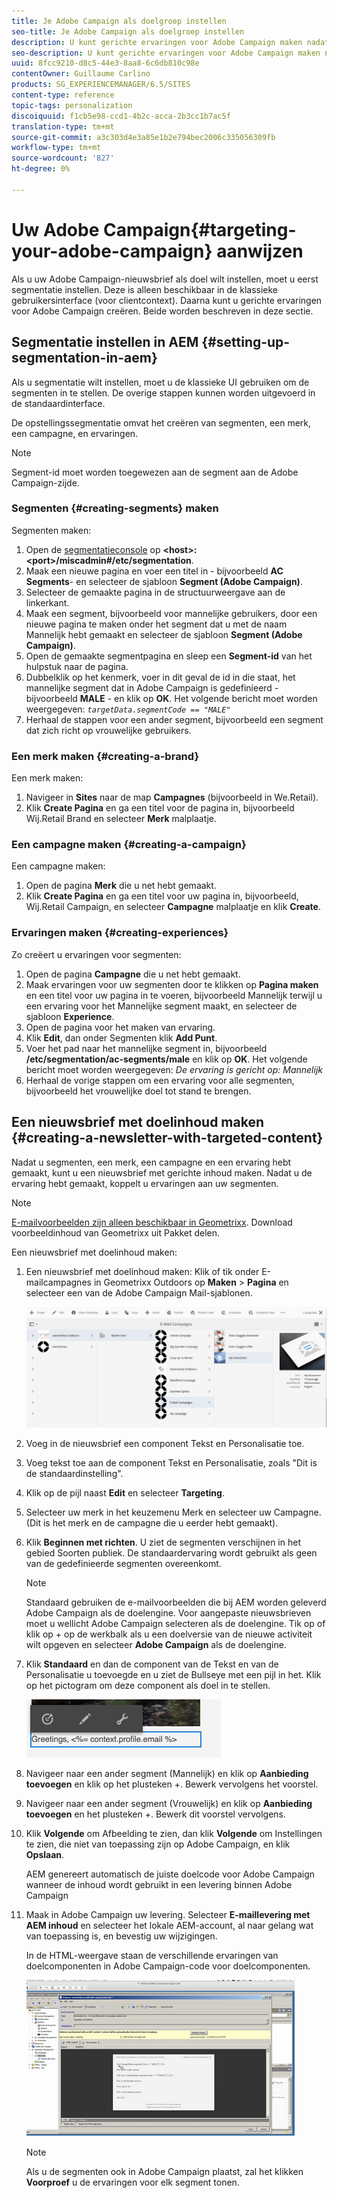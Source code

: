 ```yaml
---
title: Je Adobe Campaign als doelgroep instellen
seo-title: Je Adobe Campaign als doelgroep instellen
description: U kunt gerichte ervaringen voor Adobe Campaign maken nadat u segmentatie hebt ingesteld
seo-description: U kunt gerichte ervaringen voor Adobe Campaign maken nadat u segmentatie hebt ingesteld
uuid: 8fcc9210-d8c5-44e3-8aa8-6c6db810c98e
contentOwner: Guillaume Carlino
products: SG_EXPERIENCEMANAGER/6.5/SITES
content-type: reference
topic-tags: personalization
discoiquuid: f1cb5e98-ccd1-4b2c-acca-2b3cc1b7ac5f
translation-type: tm+mt
source-git-commit: a3c303d4e3a85e1b2e794bec2006c335056309fb
workflow-type: tm+mt
source-wordcount: '827'
ht-degree: 0%

---
```



# Uw Adobe Campaign{#targeting-your-adobe-campaign} aanwijzen

Als u uw Adobe Campaign-nieuwsbrief als doel wilt instellen, moet u eerst segmentatie instellen. Deze is alleen beschikbaar in de klassieke gebruikersinterface (voor clientcontext). Daarna kunt u gerichte ervaringen voor Adobe Campaign creëren. Beide worden beschreven in deze sectie.

## Segmentatie instellen in AEM {#setting-up-segmentation-in-aem}

Als u segmentatie wilt instellen, moet u de klassieke UI gebruiken om de segmenten in te stellen. De overige stappen kunnen worden uitgevoerd in de standaardinterface.

De opstellingssegmentatie omvat het creëren van segmenten, een merk, een campagne, en ervaringen.

>[!NOTE]
>
>Segment-id moet worden toegewezen aan de segment aan de Adobe Campaign-zijde.

### Segmenten {#creating-segments} maken

Segmenten maken:

1. Open de [segmentatieconsole](http://localhost:4502/miscadmin#/etc/segmentation) op **&lt;host>:&lt;port>/miscadmin#/etc/segmentation**.
1. Maak een nieuwe pagina en voer een titel in - bijvoorbeeld **AC Segments**- en selecteer de sjabloon **Segment (Adobe Campaign)**.
1. Selecteer de gemaakte pagina in de structuurweergave aan de linkerkant.
1. Maak een segment, bijvoorbeeld voor mannelijke gebruikers, door een nieuwe pagina te maken onder het segment dat u met de naam Mannelijk hebt gemaakt en selecteer de sjabloon **Segment (Adobe Campaign)**.
1. Open de gemaakte segmentpagina en sleep een **Segment-id** van het hulpstuk naar de pagina.
1. Dubbelklik op het kenmerk, voer in dit geval de id in die staat, het mannelijke segment dat in Adobe Campaign is gedefinieerd - bijvoorbeeld **MALE** - en klik op **OK**. Het volgende bericht moet worden weergegeven: *`targetData.segmentCode == "MALE"`*
1. Herhaal de stappen voor een ander segment, bijvoorbeeld een segment dat zich richt op vrouwelijke gebruikers.

### Een merk maken {#creating-a-brand}

Een merk maken:

1. Navigeer in **Sites** naar de map **Campagnes** (bijvoorbeeld in We.Retail).
1. Klik **Create Pagina** en ga een titel voor de pagina in, bijvoorbeeld Wij.Retail Brand en selecteer **Merk** malplaatje.

### Een campagne maken {#creating-a-campaign}

Een campagne maken:

1. Open de pagina **Merk** die u net hebt gemaakt.
1. Klik **Create Pagina** en ga een titel voor uw pagina in, bijvoorbeeld, Wij.Retail Campaign, en selecteer **Campagne** malplaatje en klik **Create**.

### Ervaringen maken {#creating-experiences}

Zo creëert u ervaringen voor segmenten:

1. Open de pagina **Campagne** die u net hebt gemaakt.
1. Maak ervaringen voor uw segmenten door te klikken op **Pagina maken** en een titel voor uw pagina in te voeren, bijvoorbeeld Mannelijk terwijl u een ervaring voor het Mannelijke segment maakt, en selecteer de sjabloon **Experience**.
1. Open de pagina voor het maken van ervaring.
1. Klik **Edit**, dan onder Segmenten klik **Add Punt**.
1. Voer het pad naar het mannelijke segment in, bijvoorbeeld **/etc/segmentation/ac-segments/male** en klik op **OK**. Het volgende bericht moet worden weergegeven: *De ervaring is gericht op: Mannelijk*
1. Herhaal de vorige stappen om een ervaring voor alle segmenten, bijvoorbeeld het vrouwelijke doel tot stand te brengen.

## Een nieuwsbrief met doelinhoud maken {#creating-a-newsletter-with-targeted-content}

Nadat u segmenten, een merk, een campagne en een ervaring hebt gemaakt, kunt u een nieuwsbrief met gerichte inhoud maken. Nadat u de ervaring hebt gemaakt, koppelt u ervaringen aan uw segmenten.

>[!NOTE]
>
>[E-mailvoorbeelden zijn alleen beschikbaar in Geometrixx](/help/sites-developing/we-retail.md). Download voorbeeldinhoud van Geometrixx uit Pakket delen.

Een nieuwsbrief met doelinhoud maken:

1. Een nieuwsbrief met doelinhoud maken: Klik of tik onder E-mailcampagnes in Geometrixx Outdoors op **Maken** > **Pagina** en selecteer een van de Adobe Campaign Mail-sjablonen.

   ![chlimage_1-188](assets/chlimage_1-188.png)

1. Voeg in de nieuwsbrief een component Tekst en Personalisatie toe.
1. Voeg tekst toe aan de component Tekst en Personalisatie, zoals &quot;Dit is de standaardinstelling&quot;.
1. Klik op de pijl naast **Edit** en selecteer **Targeting**.
1. Selecteer uw merk in het keuzemenu Merk en selecteer uw Campagne. (Dit is het merk en de campagne die u eerder hebt gemaakt).
1. Klik **Beginnen met richten**. U ziet de segmenten verschijnen in het gebied Soorten publiek. De standaardervaring wordt gebruikt als geen van de gedefinieerde segmenten overeenkomt.

   >[!NOTE]
   >
   >Standaard gebruiken de e-mailvoorbeelden die bij AEM worden geleverd Adobe Campaign als de doelengine. Voor aangepaste nieuwsbrieven moet u wellicht Adobe Campaign selecteren als de doelengine. Tik op of klik op + op de werkbalk als u een doelversie van de nieuwe activiteit wilt opgeven en selecteer **Adobe Campaign** als de doelengine.

1. Klik **Standaard** en dan de component van de Tekst en van de Personalisatie u toevoegde en u ziet de Bullseye met een pijl in het. Klik op het pictogram om deze component als doel in te stellen.

   ![chlimage_1-109](assets/chlimage_1-189.png)

1. Navigeer naar een ander segment (Mannelijk) en klik op **Aanbieding toevoegen** en klik op het plusteken +. Bewerk vervolgens het voorstel.
1. Navigeer naar een ander segment (Vrouwelijk) en klik op **Aanbieding toevoegen** en het plusteken +. Bewerk dit voorstel vervolgens.
1. Klik **Volgende** om Afbeelding te zien, dan klik **Volgende** om Instellingen te zien, die niet van toepassing zijn op Adobe Campaign, en klik **Opslaan**.

   AEM genereert automatisch de juiste doelcode voor Adobe Campaign wanneer de inhoud wordt gebruikt in een levering binnen Adobe Campaign

1. Maak in Adobe Campaign uw levering. Selecteer **E-maillevering met AEM inhoud** en selecteer het lokale AEM-account, al naar gelang wat van toepassing is, en bevestig uw wijzigingen.

   In de HTML-weergave staan de verschillende ervaringen van doelcomponenten in Adobe Campaign-code voor doelcomponenten.

   ![chlimage_1-190](assets/chlimage_1-190.png)

   >[!NOTE]
   >
   >Als u de segmenten ook in Adobe Campaign plaatst, zal het klikken **Voorproef** u de ervaringen voor elk segment tonen.

